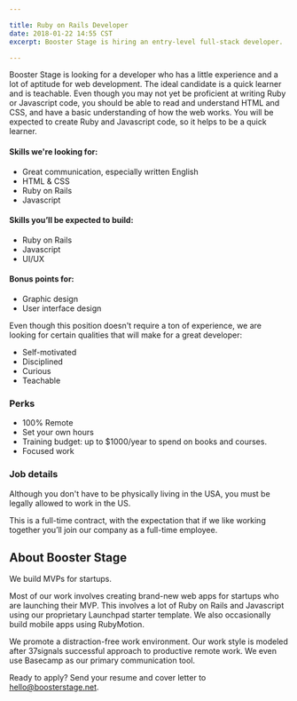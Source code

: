 ```yaml
---

title: Ruby on Rails Developer
date: 2018-01-22 14:55 CST
excerpt: Booster Stage is hiring an entry-level full-stack developer. 

---
```


Booster Stage is looking for a developer who has a little experience and a lot of aptitude for web development. The ideal candidate is a quick learner and is teachable. Even though you may not yet be proficient at writing Ruby or Javascript code, you should be able to read and understand HTML and CSS, and have a basic understanding of how the web works. You will be expected to create Ruby and Javascript code, so it helps to be a quick learner. 

#### Skills we're looking for:
- Great communication, especially written English
- HTML & CSS
- Ruby on Rails
- Javascript

#### Skills you’ll be expected to build:
- Ruby on Rails
- Javascript
- UI/UX

#### Bonus points for:
- Graphic design
- User interface design

Even though this position doesn't require a ton of experience, we are looking for certain qualities that will make for a great developer: 

- Self-motivated
- Disciplined
- Curious
- Teachable

### Perks
- 100% Remote
- Set your own hours
- Training budget: up to $1000/year to spend on books and courses. 
- Focused work



### Job details

Although you don't have to be physically living in the USA, you must be legally allowed to work in the US. 

This is a full-time contract, with the expectation that if we like working together you’ll join our company as a full-time employee. 

## About Booster Stage

We build MVPs for startups. 

Most of our work involves creating brand-new web apps for startups who are launching their MVP. This involves a lot of Ruby on Rails and Javascript using our proprietary Launchpad starter template. We also occasionally build mobile apps using RubyMotion. 

We promote a distraction-free work environment. Our work style is modeled after 37signals successful approach to productive remote work. We even use Basecamp as our primary communication tool. 

Ready to apply? Send your resume and cover letter to hello@boosterstage.net. 
